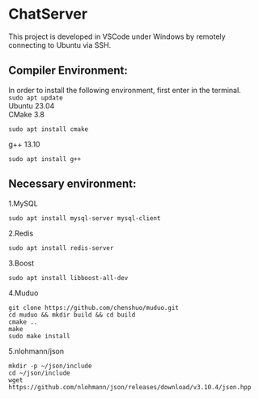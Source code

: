 # ChatServer    
This project is developed in VSCode under Windows by remotely connecting to Ubuntu via SSH.    
## Compiler Environment:   
In order to install the following environment, first enter in the terminal.   
```sudo apt update```   
Ubuntu 23.04    
CMake 3.8     
``` 
sudo apt install cmake
```   
g++ 13.10   
``` 
sudo apt install g++
```   
  
## Necessary environment:   
1.MySQL   
``` 
sudo apt install mysql-server mysql-client
```   
2.Redis    
``` 
sudo apt install redis-server
```    
3.Boost   
``` 
sudo apt install libboost-all-dev
```   
4.Muduo    
```
git clone https://github.com/chenshuo/muduo.git
cd muduo && mkdir build && cd build
cmake ..
make
sudo make install
```

5.nlohmann/json     
``` 
mkdir -p ~/json/include
cd ~/json/include
wget https://github.com/nlohmann/json/releases/download/v3.10.4/json.hpp
```

